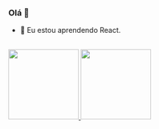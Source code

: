 ### Olá 👋
- 🌱 Eu estou aprendendo React.
##
<div>
  <a href="https://github.com/KainanGabriel">
  <img height="140em" src="https://github-readme-stats.vercel.app/api?username=KainanGabriel&show_icons=true&theme=dark&include_all_commits=true&count_private=true"/>
  <img height="140em" src="https://github-readme-stats.vercel.app/api/top-langs/?username=KainanGabriel&layout=compact&langs_count=7&theme=dark"/>
</div>
